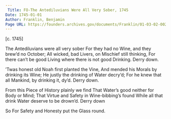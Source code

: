 ```yaml
---
 Title: FO-The Antediluvians Were All Very Sober, 1745
Date: 1745-01-01
Author: Franklin, Benjamin
Page URL: https://founders.archives.gov/documents/Franklin/01-03-02-0023
---
```


[c. 1745]

The Antediluvians were all very sober
For they had no Wine, and they brew’d no October;
All wicked, bad Livers, on Mischief still thinking,
For there can’t be good Living where there is not good Drinking.
   Derry down.

   
’Twas honest old Noah first planted the Vine,
And mended his Morals by drinking its Wine;
He justly the drinking of Water decry’d;
For he knew that all Mankind, by drinking it, dy’d.
      Derry down.
   
   
From this Piece of History plainly we find
That Water’s good neither for Body or Mind;
That Virtue and Safety in Wine-bibbing’s found
While all that drink Water deserve to be drown’d.
      Derry down

   
So For Safety and Honesty put the Glass round.


